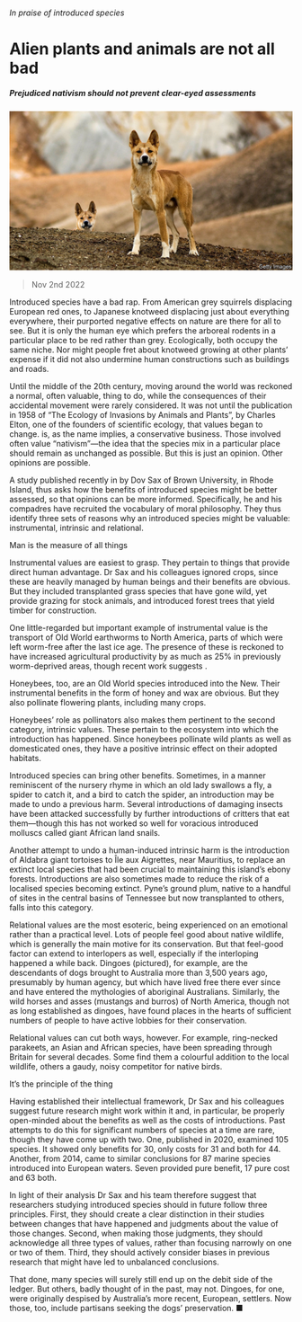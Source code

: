 ###### In praise of introduced species

# Alien plants and animals are not all bad 

##### Prejudiced nativism should not prevent clear-eyed assessments 

![image](images/20221105_STP004.jpg) 

> Nov 2nd 2022 

Introduced species have a bad rap. From American grey squirrels displacing European red ones, to Japanese knotweed displacing just about everything everywhere, their purported negative effects on nature are there for all to see. But it is only the human eye which prefers the arboreal rodents in a particular place to be red rather than grey. Ecologically, both occupy the same niche. Nor might people fret about knotweed growing at other plants’ expense if it did not also undermine human constructions such as buildings and roads.

Until the middle of the 20th century, moving  around the world was reckoned a normal, often valuable, thing to do, while the consequences of their accidental movement were rarely considered. It was not until the publication in 1958 of “The Ecology of Invasions by Animals and Plants”, by Charles Elton, one of the founders of scientific ecology, that values began to change.  is, as the name implies, a conservative business. Those involved often value “nativism”—the idea that the species mix in a particular place should remain as unchanged as possible. But this is just an opinion. Other opinions are possible.

A study published recently in  by Dov Sax of Brown University, in Rhode Island, thus asks how the benefits of introduced species might be better assessed, so that opinions can be more informed. Specifically, he and his compadres have recruited the vocabulary of moral philosophy. They thus identify three sets of reasons why an introduced species might be valuable: instrumental, intrinsic and relational.

Man is the measure of all things

Instrumental values are easiest to grasp. They pertain to things that provide direct human advantage. Dr Sax and his colleagues ignored crops, since these are heavily managed by human beings and their benefits are obvious. But they included transplanted grass species that have gone wild, yet provide grazing for stock animals, and introduced forest trees that yield timber for construction. 

One little-regarded but important example of instrumental value is the transport of Old World earthworms to North America, parts of which were left worm-free after the last ice age. The presence of these is reckoned to have increased agricultural productivity by as much as 25% in previously worm-deprived areas, though recent work suggests . 

Honeybees, too, are an Old World species introduced into the New. Their instrumental benefits in the form of honey and wax are obvious. But they also pollinate flowering plants, including many crops.

Honeybees’ role as pollinators also makes them pertinent to the second category, intrinsic values. These pertain to the ecosystem into which the introduction has happened. Since honeybees pollinate wild plants as well as domesticated ones, they have a positive intrinsic effect on their adopted habitats.

Introduced species can bring other benefits. Sometimes, in a manner reminiscent of the nursery rhyme in which an old lady swallows a fly, a spider to catch it, and a bird to catch the spider, an introduction may be made to undo a previous harm. Several introductions of damaging insects have been attacked successfully by further introductions of critters that eat them—though this has not worked so well for voracious introduced molluscs called giant African land snails.

Another attempt to undo a human-induced intrinsic harm is the introduction of Aldabra giant tortoises to Île aux Aigrettes, near Mauritius, to replace an extinct local species that had been crucial to maintaining this island’s ebony forests. Introductions are also sometimes made to reduce the risk of a localised species becoming extinct. Pyne’s ground plum, native to a handful of sites in the central basins of Tennessee but now transplanted to others, falls into this category.

Relational values are the most esoteric, being experienced on an emotional rather than a practical level. Lots of people feel good about native wildlife, which is generally the main motive for its conservation. But that feel-good factor can extend to interlopers as well, especially if the interloping happened a while back. Dingoes (pictured), for example, are the descendants of dogs brought to Australia more than 3,500 years ago, presumably by human agency, but which have lived free there ever since and have entered the mythologies of aboriginal Australians. Similarly, the wild horses and asses (mustangs and burros) of North America, though not as long established as dingoes, have found places in the hearts of sufficient numbers of people to have active lobbies for their conservation.

Relational values can cut both ways, however. For example, ring-necked parakeets, an Asian and African species, have been spreading through Britain for several decades. Some find them a colourful addition to the local wildlife, others a gaudy, noisy competitor for native birds.

It’s the principle of the thing

Having established their intellectual framework, Dr Sax and his colleagues suggest future research might work within it and, in particular, be properly open-minded about the benefits as well as the costs of introductions. Past attempts to do this for significant numbers of species at a time are rare, though they have come up with two. One, published in 2020, examined 105 species. It showed only benefits for 30, only costs for 31 and both for 44. Another, from 2014, came to similar conclusions for 87 marine species introduced into European waters. Seven provided pure benefit, 17 pure cost and 63 both. 

In light of their analysis Dr Sax and his team therefore suggest that researchers studying introduced species should in future follow three principles. First, they should create a clear distinction in their studies between changes that have happened and judgments about the value of those changes. Second, when making those judgments, they should acknowledge all three types of values, rather than focusing narrowly on one or two of them. Third, they should actively consider biases in previous research that might have led to unbalanced conclusions. 

That done, many species will surely still end up on the debit side of the ledger. But others, badly thought of in the past, may not. Dingoes, for one, were originally despised by Australia’s more recent, European, settlers. Now those, too, include partisans seeking the dogs’ preservation. ■


